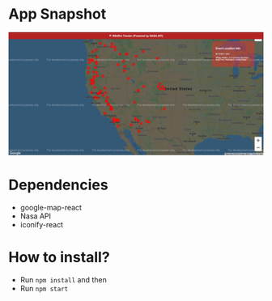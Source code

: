 # App Snapshot

![App-Screenshot](./App-SS.png)

# Dependencies

* google-map-react
* Nasa API
* iconify-react

# How to install?
- Run `npm install` and then
- Run `npm start`
